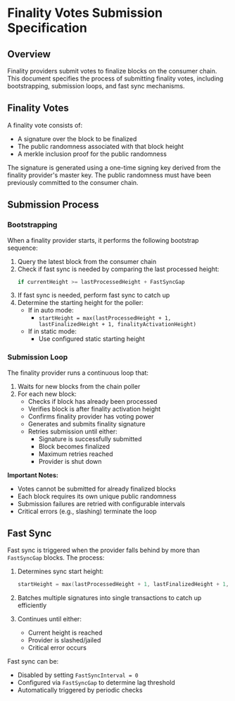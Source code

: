 # Finality Votes Submission Specification

## Overview

Finality providers submit votes to finalize blocks on the consumer chain.
This document specifies the process of submitting finality votes, including
bootstrapping, submission loops, and fast sync mechanisms.

## Finality Votes

A finality vote consists of:

- A signature over the block to be finalized
- The public randomness associated with that block height
- A merkle inclusion proof for the public randomness

The signature is generated using a one-time signing key derived from the finality provider's master key. The public randomness must have been previously committed to the consumer chain.

## Submission Process

### Bootstrapping

When a finality provider starts, it performs the following bootstrap sequence:

1. Query the latest block from the consumer chain
2. Check if fast sync is needed by comparing the last processed height:
   ```go
   if currentHeight >= lastProcessedHeight + FastSyncGap
   ```
3. If fast sync is needed, perform fast sync to catch up
4. Determine the starting height for the poller:
   - If in auto mode:
     - `startHeight = max(lastProcessedHeight + 1, lastFinalizedHeight + 1, finalityActivationHeight)`
   - If in static mode:
     - Use configured static starting height

### Submission Loop

The finality provider runs a continuous loop that:

1. Waits for new blocks from the chain poller
2. For each new block:
   - Checks if block has already been processed
   - Verifies block is after finality activation height
   - Confirms finality provider has voting power
   - Generates and submits finality signature
   - Retries submission until either:
     - Signature is successfully submitted
     - Block becomes finalized
     - Maximum retries reached
     - Provider is shut down

**Important Notes:**
- Votes cannot be submitted for already finalized blocks
- Each block requires its own unique public randomness
- Submission failures are retried with configurable intervals
- Critical errors (e.g., slashing) terminate the loop

## Fast Sync

Fast sync is triggered when the provider falls behind by more than `FastSyncGap` blocks. The process:

1. Determines sync start height:
   ```go
   startHeight = max(lastProcessedHeight + 1, lastFinalizedHeight + 1, finalityActivationHeight)
   ```

2. Batches multiple signatures into single transactions to catch up efficiently

3. Continues until either:
   - Current height is reached
   - Provider is slashed/jailed
   - Critical error occurs

Fast sync can be:
- Disabled by setting `FastSyncInterval = 0`
- Configured via `FastSyncGap` to determine lag threshold
- Automatically triggered by periodic checks
